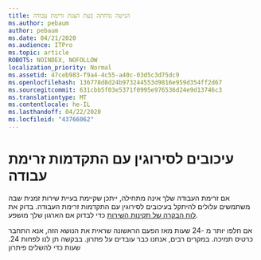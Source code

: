 ```yaml
---
title: הגישה נדחתה בעת הצגת זרימת עבודה
ms.author: pebaum
author: pebaum
ms.date: 04/21/2020
ms.audience: ITPro
ms.topic: article
ROBOTS: NOINDEX, NOFOLLOW
localization_priority: Normal
ms.assetid: 47ceb983-f9a4-4c55-a40c-03d5c3d75dc9
ms.openlocfilehash: 136778d8d24b973244553d9816e959d354ff2d67
ms.sourcegitcommit: 631cbb5f03e5371f0995e976536d24e9d13746c3
ms.translationtype: MT
ms.contentlocale: he-IL
ms.lasthandoff: 04/22/2020
ms.locfileid: "43766062"
---
```

# <a name="intermittent-delays-with-workflow-progress"></a>עיכובים לסירוגין עם התקדמות זרימת עבודה

אם זרימת העבודה שלך אינה מתחילה, ייתכן שקיימת בעיית שירות זמנית שבה משתמשים עלולים להיתקל בעיכובים לסירוגין עם התקדמות זרימת העבודה. בדוק את [לוח הבקרה של תקינות השירות](https://admin.microsoft.com/AdminPortal/Home#/servicehealth) כדי לבדוק אם הארגון שלך מושפע. 

אם חלפו יותר מ -24 שעות מאז הפעם הראשונה שראית את הנושא הזה, אנא התחבר כרטיס תמיכה. במקרים רבים, אנחנו כבר עובדים על פתרון. בבקשה תן לנו לפחות 24. שעות כדי להשלים פיתרון


  

